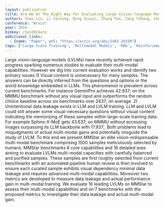 ```yaml
---
layout: publication
title: Are We On The Right Way For Evaluating Large Vision-language Models?
authors: Chen Lin, Li Jinsong, Dong Xiaoyi, Zhang Pan, Zang Yuhang, Chen Zehui, Duan Haodong, Wang Jiaqi, Qiao Yu, Lin Dahua, Zhao Feng
conference: "Arxiv"
year: 2024
bibkey: chen2024are
additional_links:
  - {name: "Paper", url: "https://arxiv.org/abs/2403.20330"}
tags: ['Large Scale Training', 'Multimodal Models', 'RAG', 'Reinforcement Learning', 'Survey Paper', 'Tools', 'Training Techniques']
---
```

Large vision-language models (LVLMs) have recently achieved rapid progress sparking numerous studies to evaluate their multi-modal capabilities. However we dig into current evaluation works and identify two primary issues 1) Visual content is unnecessary for many samples. The answers can be directly inferred from the questions and options or the world knowledge embedded in LLMs. This phenomenon is prevalent across current benchmarks. For instance GeminiPro achieves 42.937; on the MMMU benchmark without any visual input and outperforms the random choice baseline across six benchmarks over 2437; on average. 2) Unintentional data leakage exists in LLM and LVLM training. LLM and LVLM could still answer some visual-necessary questions without visual content indicating the memorizing of these samples within large-scale training data. For example Sphinx-X-MoE gets 43.637; on MMMU without accessing images surpassing its LLM backbone with 17.937;. Both problems lead to misjudgments of actual multi-modal gains and potentially misguide the study of LVLM. To this end we present MMStar an elite vision-indispensable multi-modal benchmark comprising 1500 samples meticulously selected by humans. MMStar benchmarks 6 core capabilities and 18 detailed axes aiming to evaluate LVLMs multi-modal capacities with carefully balanced and purified samples. These samples are first roughly selected from current benchmarks with an automated pipeline human review is then involved to ensure each curated sample exhibits visual dependency minimal data leakage and requires advanced multi-modal capabilities. Moreover two metrics are developed to measure data leakage and actual performance gain in multi-modal training. We evaluate 16 leading LVLMs on MMStar to assess their multi-modal capabilities and on 7 benchmarks with the proposed metrics to investigate their data leakage and actual multi-modal gain.
